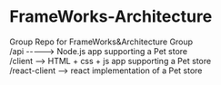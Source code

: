 # FrameWorks-Architecture
Group Repo for FrameWorks&amp;Architecture Group
<br>
/api -----> Node.js app supporting a Pet store
<br>
/client --> HTML + css + js app supporting a Pet store
<br>
/react-client --> react implementation of a Pet store
